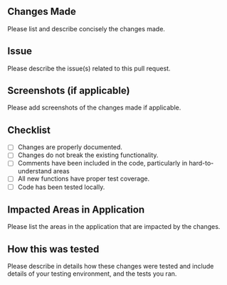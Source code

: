 ## Changes Made

Please list and describe concisely the changes made.

## Issue

Please describe the issue(s) related to this pull request.


## Screenshots (if applicable)

Please add screenshots of the changes made if applicable.

## Checklist

- [ ] Changes are properly documented.
- [ ] Changes do not break the existing functionality.
- [ ] Comments have been included in the code, particularly in hard-to-understand areas
- [ ] All new functions have proper test coverage.
- [ ] Code has been tested locally.

## Impacted Areas in Application

Please list the areas in the application that are impacted by the changes.

## How this was tested

Please describe in details how these changes were tested and include details of your testing environment, and the tests you ran.